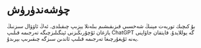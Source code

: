 # چۈشەندۈرۈش 
بۇ كىچىك توربەت مېنىڭ شەخسىي قىزىقىشىم بىلەنلا يېزىپ چىقىلدى. ئەڭ ئاۋۋال سىزنىڭ يازغان ئۇچۇرىڭىزنى ئېنگىلىزچىگە تەرجىمە قىلىپ ChatGPT گە يوللايدۇ. قايتقان جاۋاپنى يەنە ئۇيغۇرچىغا تەرجىمە قىلىپ ئاندىن سىزگە چىقىرىپ بېرىدۇ.</ab>
